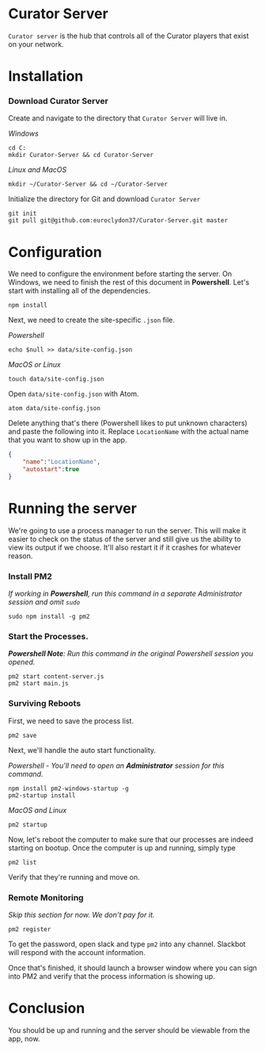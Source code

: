 # Curator Server
`Curator server` is the hub that controls all of the Curator players that exist on your network.

# Installation

### Download Curator Server
Create and navigate to the directory that `Curator Server` will live in.

_Windows_  
```
cd C:
mkdir Curator-Server && cd Curator-Server
```

_Linux and MacOS_  
```
mkdir ~/Curator-Server && cd ~/Curator-Server
```

Initialize the directory for Git and download `Curator Server`
```
git init
git pull git@github.com:euroclydon37/Curator-Server.git master
```

# Configuration

We need to configure the environment before starting the server. On Windows, we need to finish the rest of this document in **Powershell**. Let's start with installing all of the dependencies.
```
npm install
```
Next, we need to create the site-specific `.json` file.  

_Powershell_
```
echo $null >> data/site-config.json
```
_MacOS or Linux_
```
touch data/site-config.json
```

Open `data/site-config.json` with Atom.
```
atom data/site-config.json
```

Delete anything that's there (Powershell likes to put unknown characters) and paste the following into it. Replace `LocationName` with the actual name that you want to show up in the app.
```json
{
	"name":"LocationName",
	"autostart":true
}
```

# Running the server
We're going to use a process manager to run the server. This will make it easier to check on the status of the server and still give us the ability to view its output if we choose. It'll also restart it if it crashes for whatever reason.  

### Install PM2

_If working in **Powershell**, run this command in a separate Administrator session and omit `sudo`_
```
sudo npm install -g pm2
```

### Start the Processes.  
_**Powershell Note**: Run this command in the original Powershell session you opened._
```
pm2 start content-server.js
pm2 start main.js
```

### Surviving Reboots
First, we need to save the process list.
```
pm2 save
```
Next, we'll handle the auto start functionality.

_Powershell - You'll need to open an **Administrator** session for this command._
```
npm install pm2-windows-startup -g
pm2-startup install
```

_MacOS and Linux_
```
pm2 startup
```

Now, let's reboot the computer to make sure that our processes are indeed starting on bootup. Once the computer is up and running, simply type
```
pm2 list
```
Verify that they're running and move on.

### Remote Monitoring
_Skip this section for now. We don't pay for it._
```
pm2 register
```
To get the password, open slack and type `pm2` into any channel. Slackbot will respond with the account information.

Once that's finished, it should launch a browser window where you can sign into PM2 and verify that the process information is showing up.

# Conclusion
You should be up and running and the server should be viewable from the app, now.
